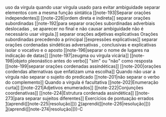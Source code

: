

uso da virgula
	quando usar virgula
		usado para evitar ambiguidade
		separar elementos com a mesma função sintática
		[[note-193|Separar orações independentes]]
		[[note-226|ordem direta e indireta]]
		separar orações subordinadas
			[[note-192|para separar orações subordinadas adverbiais deslocadas , se aparecer no final e não causar ambiguidade não é necessário usar vírgula.]]
			separar orações adjetivas explicativas
			Orações subordinadas precedendo a principal
		[[expressões explicativas]]
		separar orações cordenadas sindéticas adversativas , conclusivas e explicativas
		isolar o vocativo e o aposto
		[[note-196|separar o nome de lugares na indicação de datas]]
		[[note-197|zeugma ou vírgula vicária]]
		[[note-198|objeto pleonástico antes do verbo]]
		"sim" ou "não" como resposta
		[[note-199|separar orações cordenadas assindéticas]]
		[[note-200|orações cordendas alternativas que enfatizam uma escolha]]
	Quando não usar a vírgula
		não separar o sujeito do predicado
		[[note-201|não separar o verbo do complemento]]
	Quando a  virgula é facultativa
		[[note-202|Enumeração curta]]
		[[note-221|Adjetivos enumerados]]
		[[note-222|Conjunções coordenativas]]
		[[note-224|Estrutura cordenada assindética]]
		[[note-273|para separar sujeitos diferentes]]
	Exercícios de pontuação errados
		[1](https://www.qconcursos.com/questoes-militares/questoes/0831864b-e4)(aprendi([[note-225|resolução]]))
		[2](https://www.qconcursos.com/questoes-militares/questoes/1fdcbbda-4d)(aprendi([[note-226|resolução]]))
		[3](https://www.qconcursos.com/questoes-militares/questoes/d61a26a6-4b)(aprendi([[note-274|resolução]]))-C


